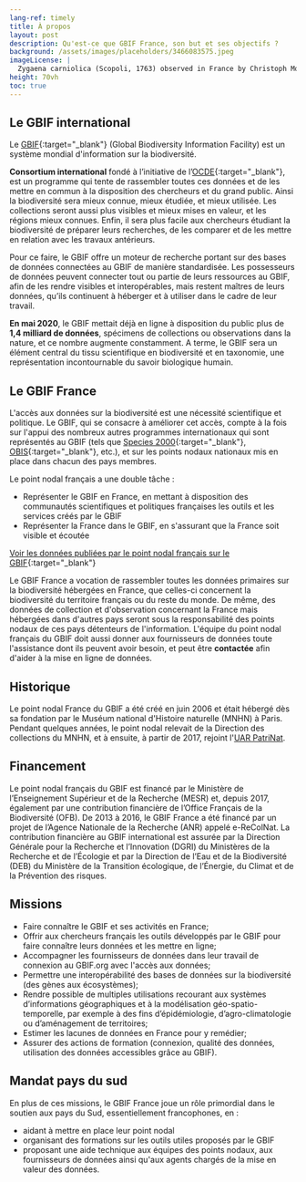 ```yaml
---
lang-ref: timely
title: À propos
layout: post
description: Qu'est-ce que GBIF France, son but et ses objectifs ?
background: /assets/images/placeholders/3466083575.jpeg
imageLicense: |
  Zygaena carniolica (Scopoli, 1763) observed in France by Christoph Moning (licensed under http://creativecommons.org/licenses/by/4.0/)
height: 70vh
toc: true
---
```


## Le GBIF international
Le [GBIF](https://www.gbif.org/){:target="_blank"} (Global Biodiversity Information Facility) est un système mondial d'information sur la biodiversité.

**Consortium international** fondé à l’initiative de l’[OCDE](https://www.oecd.org/fr/){:target="_blank"}, est un programme qui tente de rassembler toutes ces données et de les mettre en commun à la disposition des chercheurs et du grand public. Ainsi la biodiversité sera mieux connue, mieux étudiée, et mieux utilisée. Les collections seront aussi plus visibles et mieux mises en valeur, et les régions mieux connues. Enfin, il sera plus facile aux chercheurs étudiant la biodiversité de préparer leurs recherches, de les comparer et de les mettre en relation avec les travaux antérieurs.

Pour ce faire, le GBIF offre un moteur de recherche portant sur des bases de données connectées au GBIF de manière standardisée. Les possesseurs de données peuvent connecter tout ou partie de leurs ressources au GBIF, afin de les rendre visibles et interopérables, mais restent maîtres de leurs données, qu’ils continuent à héberger et à utiliser dans le cadre de leur travail.

**En mai 2020**, le GBIF mettait déjà en ligne à disposition du public plus de **1,4 milliard de données**, spécimens de collections ou observations dans la nature, et ce nombre augmente constamment. A terme, le GBIF sera un élément central du tissu scientifique en biodiversité et en taxonomie, une représentation incontournable du savoir biologique humain.


## Le GBIF France
L'accès aux données sur la biodiversité est une nécessité scientifique et politique. Le GBIF, qui se consacre à améliorer cet accès, compte à la fois sur l'appui des nombreux autres programmes internationaux qui sont représentés au GBIF (tels que [Species 2000](https://species2000.org/){:target="_blank"}, [OBIS](https://obis.org/){:target="_blank"}, etc.), et sur les points nodaux nationaux mis en place dans chacun des pays membres.

Le point nodal français a une double tâche :
 - Représenter le GBIF en France, en mettant à disposition des communautés scientifiques et politiques françaises les outils et les services créés par le GBIF
 - Représenter la France dans le GBIF, en s'assurant que la France soit visible et écoutée
 
 [Voir les données publiées par le point nodal français sur le GBIF](https://www.gbif.org/country/FR/publishing){:target="_blank"}

 Le GBIF France a vocation de rassembler toutes les données primaires sur la biodiversité hébergées en France, que celles-ci concernent la biodiversité du territoire français ou du reste du monde. De même, des données de collection et d'observation concernant la France mais hébergées dans d'autres pays seront sous la responsabilité des points nodaux de ces pays détenteurs de l'information. L'équipe du point nodal français du GBIF doit aussi donner aux fournisseurs de données toute l'assistance dont ils peuvent avoir besoin, et peut être **contactée** afin d'aider à la mise en ligne de données.
 
## Historique

Le point nodal France du GBIF a été créé en juin 2006 et était hébergé dès sa fondation par le Muséum national d'Histoire naturelle (MNHN) à Paris. Pendant quelques années, le point nodal relevait de la Direction des collections du MNHN, et à ensuite, à partir de 2017, rejoint l'[UAR PatriNat](/../../a_propos/patrinat).

## Financement
Le point nodal français du GBIF est financé par le Ministère de l’Enseignement Supérieur et de la Recherche (MESR) et, depuis 2017, également par une contribution financière de l’Office Français de la Biodiversité (OFB). De 2013 à 2016, le GBIF France a été financé par un projet de l’Agence Nationale de la Recherche (ANR) appelé e-ReColNat.
La contribution financière au GBIF international est assurée par la Direction Générale pour la Recherche et l’Innovation (DGRI) du Ministères de la Recherche et de l’Écologie et par la Direction de l’Eau et de la Biodiversité (DEB) du Ministère de la Transition écologique, de l’Énergie, du Climat et de la Prévention des risques.

## Missions
- Faire connaître le GBIF et ses activités en France;
- Offrir aux chercheurs français les outils développés par le GBIF pour faire connaître leurs données et les mettre en ligne;
- Accompagner les fournisseurs de données dans leur travail de connexion au GBIF.org avec l'accès aux données;
- Permettre une interopérabilité des bases de données sur la biodiversité (des gènes aux écosystèmes);
- Rendre possible de multiples utilisations recourant aux systèmes d’informations géographiques et à la modélisation géo-spatio-temporelle, par exemple à des fins d’épidémiologie, d’agro-climatologie ou d’aménagement de territoires;
- Estimer les lacunes de données en France pour y remédier;
- Assurer des actions de formation (connexion, qualité des données, utilisation des données accessibles grâce au GBIF).

## Mandat pays du sud
En plus de ces missions, le GBIF France joue un rôle primordial dans le soutien aux pays du Sud, essentiellement francophones, en :
- aidant à mettre en place leur point nodal
- organisant des formations sur les outils utiles proposés par le GBIF
- proposant une aide technique aux équipes des points nodaux, aux fournisseurs de données ainsi qu'aux agents chargés de la mise en valeur des données.